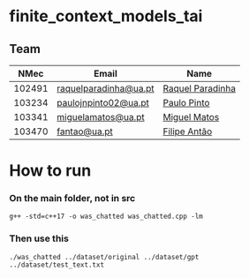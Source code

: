 # finite_context_models_tai

## Team

| NMec   | Email                 | Name                                                   |
|--------|-----------------------|--------------------------------------------------------|
| 102491 | raquelparadinha@ua.pt | [Raquel Paradinha](https://github.com/raquelparadinha) |
| 103234 | paulojnpinto02@ua.pt  | [Paulo Pinto](https://github.com/Pjnp5)                |
| 103341 | miguelamatos@ua.pt    | [Miguel Matos](https://github.com/mankings)            |
| 103470 | fantao@ua.pt          | [Filipe Antão](https://github.com/fantao)              |


# How to run

### On the main folder, not in **src**

```g++ -std=c++17 -o was_chatted was_chatted.cpp -lm```

### Then use this

```./was_chatted ../dataset/original ../dataset/gpt ../dataset/test_text.txt```
